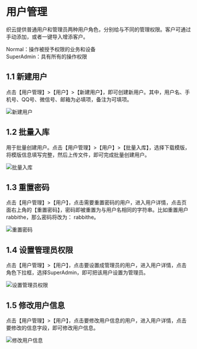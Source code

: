 # 用户管理 #
织云提供普通用户和管理员两种用户角色，分别给与不同的管理权限。客户可通过手动添加，或者一键导入增添客户。

Normal：操作被授予权限的业务和设备  
SuperAdmin：具有所有的操作权限
## 1.1 新建用户 ##
点击【用户管理】>【用户】>【新建用户】，即可创建新用户。其中，用户名、手机号、QQ号、微信号、邮箱为必填项，备注为可填项。

![新建用户](http://i.imgur.com/BXhUzkd.png)
## 1.2 批量入库 ##
用于批量创建用户。点击【用户管理】>【用户】>【批量入库】，选择下载模版，将模版信息填写完整，然后上传文件，即可完成批量创建用户。

![批量入库](http://i.imgur.com/VmtB3GF.png)
## 1.3 重置密码 ##
点击【用户管理】>【用户】，点击需要重置密码的用户，进入用户详情，点击页面右上角的【重置密码】，密码即被重置为与用户名相同的字符串。比如重置用户 rabbithe，那么密码将改为： rabbithe。

![重置密码](http://i.imgur.com/27FHrs6.png)
## 1.4 设置管理员权限 ##
点击【用户管理】>【用户】，点击要设置成管理员的用户，进入用户详情，点击角色下拉框，选择SuperAdmin，即可把该用户设置为管理员。

![设置管理员权限](http://i.imgur.com/dinAjdF.png)
## 1.5 修改用户信息 ##
点击【用户管理】>【用户】，点击要修改用户信息的用户，进入用户详情，点击要修改的信息字段，即可修改用户信息。

![修改用户信息](http://i.imgur.com/JuV8piR.png)
